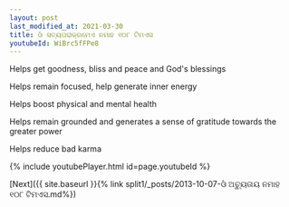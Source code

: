 ```yaml
---
layout: post
last_modified_at: 2021-03-30
title: ଓଁ ସତ୍ୟପରାକ୍ରମେଏ ନମାହ ୧୦୮ ଟିମଏସ
youtubeId: WiBrc5fFPe8
---
```

 
 
Helps get goodness, bliss and peace and God's blessings
 
Helps remain focused, help generate inner energy 
 
Helps boost physical and mental health 
 
Helps remain grounded and generates a sense of gratitude towards the greater power 
 
Helps reduce bad karma
 
 
 
 


{% include youtubePlayer.html id=page.youtubeId %}
 
[Next]({{ site.baseurl }}{% link  split1/_posts/2013-10-07-ଓଁ ଅଚ୍ୟୁତାୟ ନମାହ ୧୦୮ ଟିମଏସ.md%})
 
